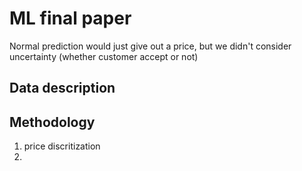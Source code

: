 # ML final paper

Normal prediction would just give out a price, but we didn't consider uncertainty (whether customer accept or not)

## Data description
## Methodology
1. price discritization
2. 

